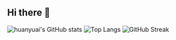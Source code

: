 ## Hi there 👋

<!--
**huanyuai/huanyuai** is a ✨ _special_ ✨ repository because its `README.md` (this file) appears on your GitHub profile.

Here are some ideas to get you started:

- 🔭 I’m currently working on ...
- 🌱 I’m currently learning ...
- 👯 I’m looking to collaborate on ...
- 🤔 I’m looking for help with ...
- 💬 Ask me about ...
- 📫 How to reach me: ...
- 😄 Pronouns: ...
- ⚡ Fun fact: ...
-->
![huanyuai's GitHub stats](https://github-readme-stats.vercel.app/api?username=huanyuai)
![Top Langs](https://github-readme-stats.vercel.app/api/top-langs/?username=huanyuai)
![GitHub Streak](https://streak-stats.demolab.com/?user=huanyuai)
